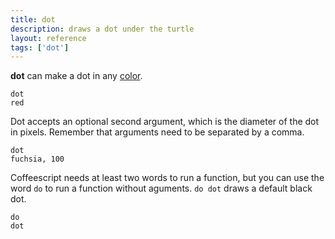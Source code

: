 ```yaml
---
title: dot
description: draws a dot under the turtle
layout: reference
tags: ['dot']
---
```


<b>dot</b> can make a dot in any <a href="colors.html">color</a>.

<code class="jumbo" data-after="fd 20">dot <span data-dfn="color">red</span></code>

Dot accepts an optional second argument, which is the diameter of the
dot in pixels.  Remember that arguments need to be separated by
a comma.

<code default class="jumbo">dot <span data-dfn="color">fuchsia</span><span data-note="comma">,</span>&nbsp;<span data-dfn="size">100</span></code>

Coffeescript needs at least two words to run a function, but
you can use the word <code>do</code> to run a function without
aguments. <code>do dot</code> draws a default black dot.

<code class="jumbo" data-after="fd 20"><span data-dfn="just do it">do</span> dot</code>
